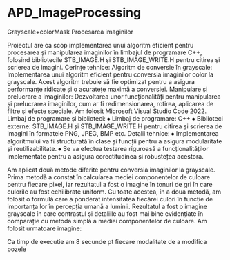 # APD_ImageProcessing
Grayscale+colorMask
Procesarea imaginilor 


Proiectul are ca scop implementarea unui algoritm eficient pentru procesarea și manipularea imaginilor în limbajul de programare C++, folosind bibliotecile STB_IMAGE.H și STB_IMAGE_WRITE.H pentru citirea și scrierea de imagini.
Cerințe tehnice:
Algoritm de conversie în grayscale: Implementarea unui algoritm eficient pentru conversia imaginilor color la grayscale. Acest algoritm trebuie să fie optimizat pentru a asigura performanțe ridicate și o acuratețe maximă a conversiei.
Manipulare și prelucrare a imaginilor: Dezvoltarea unor funcționalități pentru manipularea și prelucrarea imaginilor, cum ar fi redimensionarea, rotirea, aplicarea de filtre și efecte speciale.
Am folosit Microsoft Visual Studio Code 2022.
Limbaj de programare și biblioteci:
⦁	Limbaj de programare: C++
⦁	Biblioteci externe: STB_IMAGE.H și STB_IMAGE_WRITE.H pentru citirea și scrierea de imagini în formatele PNG, JPEG, BMP etc.
Detalii tehnice:
⦁	Implementarea algoritmului va fi structurată în clase și funcții pentru a asigura modularitate și reutilizabilitate.
⦁	Se va efectua testarea riguroasă a funcționalităților implementate pentru a asigura corectitudinea și robustețea acestora.

Am aplicat două metode diferite pentru conversia imaginilor la grayscale. Prima metodă a constat în calcularea mediei componentelor de culoare pentru fiecare pixel, iar rezultatul a fost o imagine în tonuri de gri în care culorile au fost echilibrate uniform. Cu toate acestea, în a doua metodă, am folosit o formulă care a ponderat intensitatea fiecărei culori în funcție de importanța lor în percepția umană a luminii. Rezultatul a fost o imagine grayscale în care contrastul și detaliile au fost mai bine evidențiate în comparație cu metoda simplă a mediei componentelor de culoare. 
Am folosit urmatoare imagine:

Ca timp de executie am 8 secunde pt fiecare modalitate de a modifica pozele
 
 
